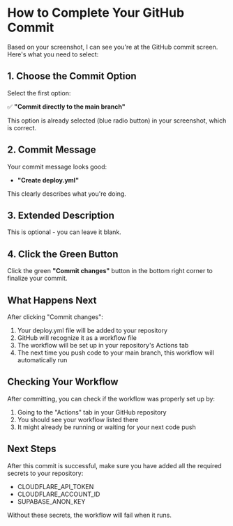 # How to Complete Your GitHub Commit

Based on your screenshot, I can see you're at the GitHub commit screen. Here's what you need to select:

## 1. Choose the Commit Option
Select the first option:

✅ **"Commit directly to the main branch"**

This option is already selected (blue radio button) in your screenshot, which is correct.

## 2. Commit Message
Your commit message looks good:
- **"Create deploy.yml"** 

This clearly describes what you're doing.

## 3. Extended Description
This is optional - you can leave it blank.

## 4. Click the Green Button
Click the green **"Commit changes"** button in the bottom right corner to finalize your commit.

## What Happens Next

After clicking "Commit changes":
1. Your deploy.yml file will be added to your repository
2. GitHub will recognize it as a workflow file
3. The workflow will be set up in your repository's Actions tab
4. The next time you push code to your main branch, this workflow will automatically run

## Checking Your Workflow

After committing, you can check if the workflow was properly set up by:
1. Going to the "Actions" tab in your GitHub repository
2. You should see your workflow listed there
3. It might already be running or waiting for your next code push

## Next Steps

After this commit is successful, make sure you have added all the required secrets to your repository:
- CLOUDFLARE_API_TOKEN
- CLOUDFLARE_ACCOUNT_ID
- SUPABASE_ANON_KEY

Without these secrets, the workflow will fail when it runs.